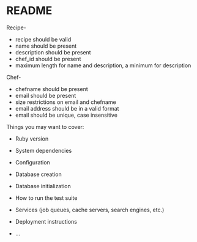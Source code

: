 # README

Recipe-

- recipe should be valid
- name should be present
- description should be present
- chef_id should be present
- maximum length for name and description, a minimum for description


Chef-
- chefname should be present
- email should be present
- size restrictions on email and chefname
- email address should be in a valid format
- email should be unique, case insensitive


Things you may want to cover:

* Ruby version

* System dependencies

* Configuration

* Database creation

* Database initialization

* How to run the test suite

* Services (job queues, cache servers, search engines, etc.)

* Deployment instructions

* ...
